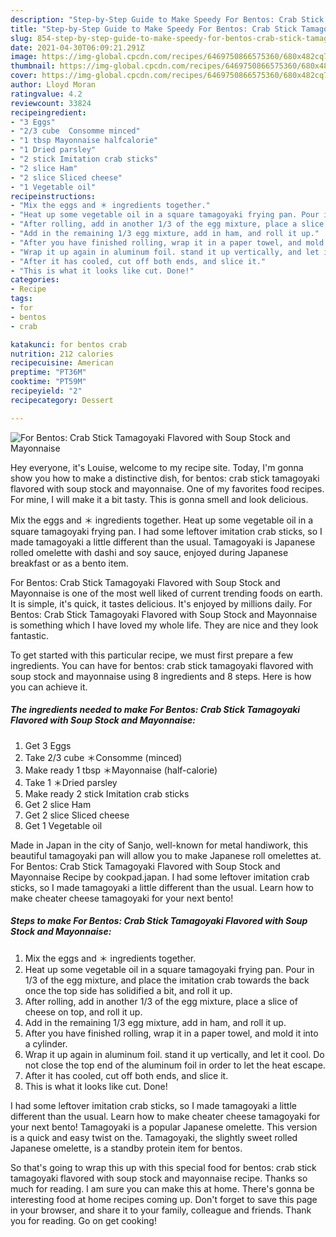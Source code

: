 ```yaml
---
description: "Step-by-Step Guide to Make Speedy For Bentos: Crab Stick Tamagoyaki Flavored with Soup Stock and Mayonnaise"
title: "Step-by-Step Guide to Make Speedy For Bentos: Crab Stick Tamagoyaki Flavored with Soup Stock and Mayonnaise"
slug: 854-step-by-step-guide-to-make-speedy-for-bentos-crab-stick-tamagoyaki-flavored-with-soup-stock-and-mayonnaise
date: 2021-04-30T06:09:21.291Z
image: https://img-global.cpcdn.com/recipes/6469750866575360/680x482cq70/for-bentos-crab-stick-tamagoyaki-flavored-with-soup-stock-and-mayonnaise-recipe-main-photo.jpg
thumbnail: https://img-global.cpcdn.com/recipes/6469750866575360/680x482cq70/for-bentos-crab-stick-tamagoyaki-flavored-with-soup-stock-and-mayonnaise-recipe-main-photo.jpg
cover: https://img-global.cpcdn.com/recipes/6469750866575360/680x482cq70/for-bentos-crab-stick-tamagoyaki-flavored-with-soup-stock-and-mayonnaise-recipe-main-photo.jpg
author: Lloyd Moran
ratingvalue: 4.2
reviewcount: 33824
recipeingredient:
- "3 Eggs"
- "2/3 cube  Consomme minced"
- "1 tbsp Mayonnaise halfcalorie"
- "1 Dried parsley"
- "2 stick Imitation crab sticks"
- "2 slice Ham"
- "2 slice Sliced cheese"
- "1 Vegetable oil"
recipeinstructions:
- "Mix the eggs and ＊ ingredients together."
- "Heat up some vegetable oil in a square tamagoyaki frying pan. Pour in 1/3 of the egg mixture, and place the imitation crab towards the back once the top side has solidified a bit, and roll it up."
- "After rolling, add in another 1/3 of the egg mixture, place a slice of cheese on top, and roll it up."
- "Add in the remaining 1/3 egg mixture, add in ham, and roll it up."
- "After you have finished rolling, wrap it in a paper towel, and mold it into a cylinder."
- "Wrap it up again in aluminum foil. stand it up vertically, and let it cool. Do not close the top end of the aluminum foil in order to let the heat escape."
- "After it has cooled, cut off both ends, and slice it."
- "This is what it looks like cut. Done!"
categories:
- Recipe
tags:
- for
- bentos
- crab

katakunci: for bentos crab 
nutrition: 212 calories
recipecuisine: American
preptime: "PT36M"
cooktime: "PT59M"
recipeyield: "2"
recipecategory: Dessert

---
```



![For Bentos: Crab Stick Tamagoyaki Flavored with Soup Stock and Mayonnaise](https://img-global.cpcdn.com/recipes/6469750866575360/680x482cq70/for-bentos-crab-stick-tamagoyaki-flavored-with-soup-stock-and-mayonnaise-recipe-main-photo.jpg)

Hey everyone, it's Louise, welcome to my recipe site. Today, I'm gonna show you how to make a distinctive dish, for bentos: crab stick tamagoyaki flavored with soup stock and mayonnaise. One of my favorites food recipes. For mine, I will make it a bit tasty. This is gonna smell and look delicious.

Mix the eggs and ＊ ingredients together. Heat up some vegetable oil in a square tamagoyaki frying pan. I had some leftover imitation crab sticks, so I made tamagoyaki a little different than the usual. Tamagoyaki is Japanese rolled omelette with dashi and soy sauce, enjoyed during Japanese breakfast or as a bento item.

For Bentos: Crab Stick Tamagoyaki Flavored with Soup Stock and Mayonnaise is one of the most well liked of current trending foods on earth. It is simple, it's quick, it tastes delicious. It's enjoyed by millions daily. For Bentos: Crab Stick Tamagoyaki Flavored with Soup Stock and Mayonnaise is something which I have loved my whole life. They are nice and they look fantastic.


To get started with this particular recipe, we must first prepare a few ingredients. You can have for bentos: crab stick tamagoyaki flavored with soup stock and mayonnaise using 8 ingredients and 8 steps. Here is how you can achieve it.

<!--inarticleads1-->

##### The ingredients needed to make For Bentos: Crab Stick Tamagoyaki Flavored with Soup Stock and Mayonnaise:

1. Get 3 Eggs
1. Take 2/3 cube  ＊Consomme (minced)
1. Make ready 1 tbsp ＊Mayonnaise (half-calorie)
1. Take 1 ＊Dried parsley
1. Make ready 2 stick Imitation crab sticks
1. Get 2 slice Ham
1. Get 2 slice Sliced cheese
1. Get 1 Vegetable oil


Made in Japan in the city of Sanjo, well-known for metal handiwork, this beautiful tamagoyaki pan will allow you to make Japanese roll omelettes at. For Bentos: Crab Stick Tamagoyaki Flavored with Soup Stock and Mayonnaise Recipe by cookpad.japan. I had some leftover imitation crab sticks, so I made tamagoyaki a little different than the usual. Learn how to make cheater cheese tamagoyaki for your next bento! 

<!--inarticleads2-->

##### Steps to make For Bentos: Crab Stick Tamagoyaki Flavored with Soup Stock and Mayonnaise:

1. Mix the eggs and ＊ ingredients together.
1. Heat up some vegetable oil in a square tamagoyaki frying pan. Pour in 1/3 of the egg mixture, and place the imitation crab towards the back once the top side has solidified a bit, and roll it up.
1. After rolling, add in another 1/3 of the egg mixture, place a slice of cheese on top, and roll it up.
1. Add in the remaining 1/3 egg mixture, add in ham, and roll it up.
1. After you have finished rolling, wrap it in a paper towel, and mold it into a cylinder.
1. Wrap it up again in aluminum foil. stand it up vertically, and let it cool. Do not close the top end of the aluminum foil in order to let the heat escape.
1. After it has cooled, cut off both ends, and slice it.
1. This is what it looks like cut. Done!


I had some leftover imitation crab sticks, so I made tamagoyaki a little different than the usual. Learn how to make cheater cheese tamagoyaki for your next bento! Tamagoyaki is a popular Japanese omelette. This version is a quick and easy twist on the. Tamagoyaki, the slightly sweet rolled Japanese omelette, is a standby protein item for bentos. 

So that's going to wrap this up with this special food for bentos: crab stick tamagoyaki flavored with soup stock and mayonnaise recipe. Thanks so much for reading. I am sure you can make this at home. There's gonna be interesting food at home recipes coming up. Don't forget to save this page in your browser, and share it to your family, colleague and friends. Thank you for reading. Go on get cooking!
